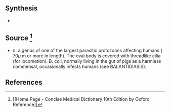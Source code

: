 ## Synthesis
- 
## Source [^1]
- $n$. a genus of one of the largest parasitic protozoans affecting humans ( $70 \mu \mathrm{~m}$ or more in length). The oval body is covered with threadlike cilia (for locomotion). B. coli, normally living in the gut of pigs as a harmless commensal, occasionally infects humans (see BALANTIDIASIS).
## References

[^1]: [[Home Page - Concise Medical Dictionary 10th Edition by Oxford Reference]]
